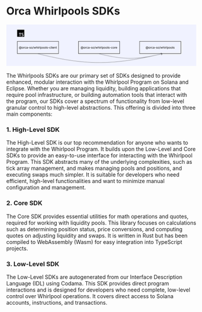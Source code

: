 # Orca Whirlpools SDKs

![Overview of Orca Whirlpools SDK suite](../whirlpool/static/img/01-Welcome/orca-sdks-overview-typedocs.png)

The Whirlpools SDKs are our primary set of SDKs designed to provide enhanced, modular interaction with the Whirlpool Program on Solana and Eclipse. Whether you are managing liquidity, building applications that require pool infrastructure, or building automation tools that interact with the program, our SDKs cover a spectrum of functionality from low-level granular control to high-level abstractions. This offering is divided into three main components:

### 1. High-Level SDK
The High-Level SDK is our top recommendation for anyone who wants to integrate with the Whirlpool Program. It builds upon the Low-Level and Core SDKs to provide an easy-to-use interface for interacting with the Whirlpool Program. This SDK abstracts many of the underlying complexities, such as tick array management, and makes managing pools and positions, and executing swaps much simpler. It is suitable for developers who need efficient, high-level functionalities and want to minimize manual configuration and management.

### 2. Core SDK
The Core SDK provides essential utilities for math operations and quotes, required for working with liquidity pools. This library focuses on calculations such as determining position status, price conversions, and computing quotes on adjusting liquidity and swaps. It is written in Rust but has been compiled to WebAssembly (Wasm) for easy integration into TypeScript projects.

### 3. Low-Level SDK
The Low-Level SDKs are autogenerated from our Interface Description Language (IDL) using Codama. This SDK provides direct program interactions and is designed for developers who need complete, low-level control over Whirlpool operations. It covers direct access to Solana accounts, instructions, and transactions.